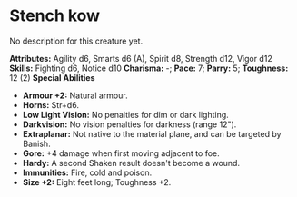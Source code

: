# Stench kow

No description for this creature yet.

**Attributes:** Agility d6, Smarts d6 (A), Spirit d8, Strength d12,
Vigor d12
**Skills:** Fighting d6, Notice d10
**Charisma:** -; **Pace:** 7; **Parry:** 5; **Toughness:** 12 (2)
**Special Abilities**

- **Armour +2:** Natural armour.
- **Horns:** Str+d6.
- **Low Light Vision:** No penalties for dim or dark lighting.
- **Darkvision:** No vision penalties for darkness (range 12").
- **Extraplanar:** Not native to the material plane, and can be targeted
by Banish.
- **Gore:** +4 damage when first moving adjacent to foe.
- **Hardy:** A second Shaken result doesn't become a wound.
- **Immunities:** Fire, cold and poison.
- **Size +2:** Eight feet long; Toughness +2.
